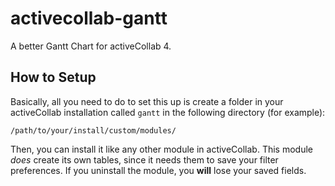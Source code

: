 activecollab-gantt
==================

A better Gantt Chart for activeCollab 4.

## How to Setup ##
Basically, all you need to do to set this up is create a folder in your activeCollab installation called `gantt` in the following directory (for example):

    /path/to/your/install/custom/modules/

Then, you can install it like any other module in activeCollab. This module *does* create its own tables, since it needs them to save your filter preferences. If you uninstall the module, you **will** lose your saved fields.
